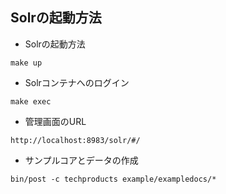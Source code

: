 ## Solrの起動方法
- Solrの起動方法
```
make up
```

- Solrコンテナへのログイン
```
make exec
```

- 管理画面のURL
```
http://localhost:8983/solr/#/
```

- サンプルコアとデータの作成
```
bin/post -c techproducts example/exampledocs/*
```
